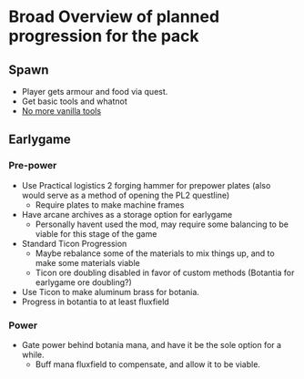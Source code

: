 # Broad Overview of planned progression for the pack

## Spawn
* Player gets armour and food via quest.
* Get basic tools and whatnot
* [No more vanilla tools](https://streamable.com/zu3ou9)

## Earlygame
### Pre-power
* Use Practical logistics 2 forging hammer  for prepower plates (also would serve as a method of opening the PL2 questline)
  * Require plates to make machine frames
* Have arcane archives as a storage option for earlygame
  * Personally havent used the mod, may require some balancing to be viable for this stage of the game
* Standard Ticon Progression
  * Maybe rebalance some of the materials to mix things up, and to make some materials viable
  * Ticon ore doubling disabled in favor of custom methods (Botantia for earlygame ore doubling?)
* Use Ticon to make aluminum brass for botania.
* Progress in botantia to at least fluxfield

### Power
* Gate power behind botania mana, and have it be the sole option for a while.
  * Buff mana fluxfield to compensate, and allow it to be viable.

